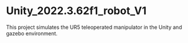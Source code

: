 # Unity_2022.3.62f1_robot_V1
This project simulates the UR5 teleoperated manipulator in the Unity and gazebo environment.
